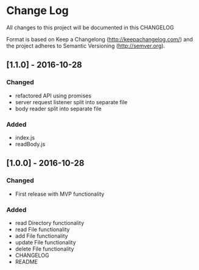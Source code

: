 # Change Log
All changes to this project will be documented in this CHANGELOG

Format is based on Keep a Changelong (http://keepachangelog.com/) and the project adheres to Semantic Versioning (http://semver.org).

## [1.1.0] - 2016-10-28
### Changed
- refactored API using promises
- server request listener split into separate file
- body reader split into separate file 

### Added
- index.js
- readBody.js 


## [1.0.0] - 2016-10-28
### Changed
- First release with MVP functionality

### Added
- read Directory functionality
- read File functionality
- add File functionality
- update File functionality
- delete File functionality
- CHANGELOG
- README
